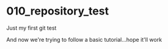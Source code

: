 # 010_repository_test
Just my first git test

And now we're trying to follow a basic tutorial...hope it'll work
